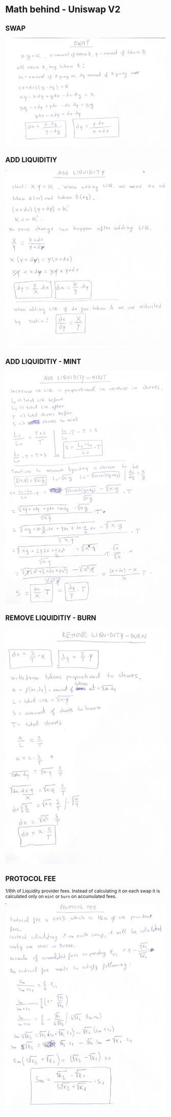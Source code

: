 # Math behind - Uniswap V2

## SWAP

![Swap](images/1_SWAP.png)


## ADD LIQUIDITIY

![Add Liquidity](images/2_ADD_LIQUIDITY.png)


## ADD LIQUIDITIY - MINT

![Add Liquidity - Mint](images/3_ADD_LIQUIDITY_MINT.png)


## REMOVE LIQUIDITIY - BURN

![Add Liquidity - Mint](images/4_REMOVE_LIQUIDITY_BURN.png)

## PROTOCOL FEE
1/6th of Liquidity provider fees. Instead of calculating it on each swap it is calculated only on `mint` or `burn` 
on accumulated fees.  

![Protocol Fee](images/5_UNISWAP_PROTOCOL_FEE.png)
